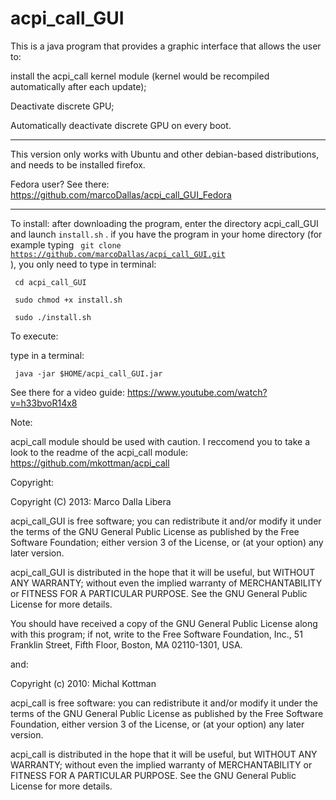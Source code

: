 acpi_call_GUI
=============
This is a java program that provides a graphic interface that allows the user to:

install the acpi_call kernel module (kernel would be recompiled automatically after each update);

Deactivate discrete GPU;

Automatically deactivate discrete GPU on every boot.

******************************************************************************************************************
This version only works with Ubuntu and other debian-based distributions, and needs to be installed firefox.

Fedora user? See there: https://github.com/marcoDallas/acpi_call_GUI_Fedora
******************************************************************************************************************

To install:
after downloading the program, enter the directory acpi_call_GUI and launch `install.sh` . 
if you have the program in your home directory (for example typing <code> git clone https://github.com/marcoDallas/acpi_call_GUI.git </code>), you only need to type in terminal:

<code> cd acpi_call_GUI </code>

<code> sudo chmod +x install.sh </code>

<code> sudo ./install.sh </code>

To execute:

type in a terminal: 

<code> java -jar $HOME/acpi_call_GUI.jar </code>

See there for a video guide: https://www.youtube.com/watch?v=h33bvoR14x8

Note:

acpi_call module should be used with caution. I reccomend you to take a look to the readme of the acpi_call module: https://github.com/mkottman/acpi_call

Copyright:

  Copyright (C) 2013: Marco Dalla Libera 
  
  acpi_call_GUI is free software; you can redistribute it and/or modify
  it under the terms of the GNU General Public License as published by
  the Free Software Foundation; either version 3 of the License, or
  (at your option) any later version.
  
  acpi_call_GUI is distributed in the hope that it will be useful,
  but WITHOUT ANY WARRANTY; without even the implied warranty of
  MERCHANTABILITY or FITNESS FOR A PARTICULAR PURPOSE.  See the
  GNU General Public License for more details.
  
  You should have received a copy of the GNU General Public License
  along with this program; if not, write to the Free Software
  Foundation, Inc., 51 Franklin Street, Fifth Floor, Boston,
  MA 02110-1301, USA.
  
  and:
  
  Copyright (c) 2010: Michal Kottman
  
  acpi_call is free software: you can redistribute it and/or modify 
  it under the terms of the GNU General Public License as published by 
  the Free Software Foundation, either version 3 of the License, or 
  (at your option) any later version.
 
  acpi_call is distributed in the hope that it will be useful, 
  but WITHOUT ANY WARRANTY; without even the implied warranty of 
  MERCHANTABILITY or FITNESS FOR A PARTICULAR PURPOSE. 
  See the GNU General Public License for more details.
